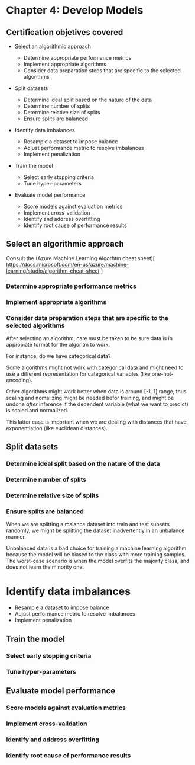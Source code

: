 # Chapter 4: Develop Models

## Certification objetives covered

- Select an algorithmic approach
  - Determine appropriate performance metrics
  - Implement appropriate algorithms
  - Consider data preparation steps that are specific to the selected algorithms

- Split datasets
   - Determine ideal split based on the nature of the data
   - Determine number of splits
   - Determine relative size of splits
   - Ensure splits are balanced

- Identify data imbalances
   - Resample a dataset to impose balance
   - Adjust performance metric to resolve imbalances
   - Implement penalization
   
- Train the model
   - Select early stopping criteria
   - Tune hyper-parameters

- Evaluate model performance
   - Score models against evaluation metrics
   - Implement cross-validation
   - Identify and address overfitting
   - Identify root cause of performance results

## Select an algorithmic approach

Consult the (Azure Machine Learning Algorhtm cheat sheet)[
https://docs.microsoft.com/en-us/azure/machine-learning/studio/algorithm-cheat-sheet ]

### Determine appropriate performance metrics

### Implement appropriate algorithms

### Consider data preparation steps that are specific to the selected algorithms

After selecting an algorithm, care must be taken to be sure data is in appropiate format for the algoritm to work.

For instance, do we have categorical data?

Some algorithms might not work with categorical data and might need to use a different representation for categorical variables (like one-hot-encoding).

Other algorithms might work better when data is around [-1, 1] range, thus scaling and nomalizing might be needed befor training, and might be undone *after* inference if the dependent variable (what we want to predict) is scaled and normalized.

This latter case is important when we are dealing with distances that have exponentiation (like euclidean distances).


## Split datasets
### Determine ideal split based on the nature of the data
### Determine number of splits
### Determine relative size of splits

### Ensure splits are balanced

When we are splitting a malance dataset into train and test subsets randomly, we might be splitting the dataset inadvertently in an unbalance manner.

Unbalanced data is a bad choice for training a machine learning algorithm because the model will be biased to the class with more training samples. The worst-case scenario is when the model overfits the majority class, and does not learn the minority one.

# Identify data imbalances
   - Resample a dataset to impose balance
   - Adjust performance metric to resolve imbalances 
   - Implement penalization
   
## Train the model
###  Select early stopping criteria
### Tune hyper-parameters

## Evaluate model performance
### Score models against evaluation metrics
### Implement cross-validation
### Identify and address overfitting
### Identify root cause of performance results